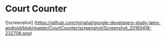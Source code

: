 # Court Counter

![screenshot] (https://github.com/mirjahal/google-developers-study-jams-android/blob/master/CourtCounter/screenshot/Screenshot_20160418-232706.png)
